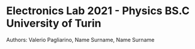 # Electronics Lab 2021 - Physics BS.C University of Turin
Authors: Valerio Pagliarino, Name Surname, Name Surname

<p>

